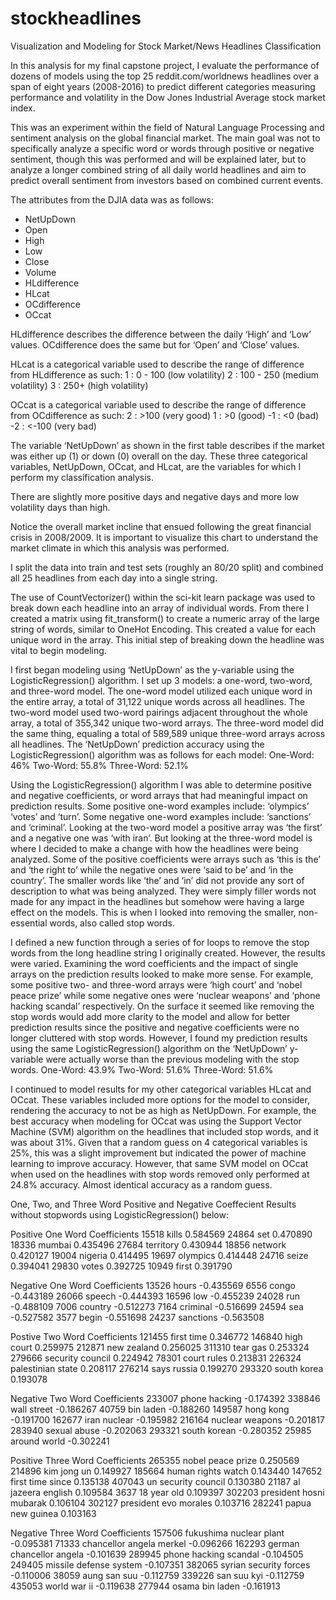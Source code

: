 # stockheadlines
Visualization and Modeling for Stock Market/News Headlines Classification

In this analysis for my final capstone project, I evaluate the performance of dozens of models using the top 25 reddit.com/worldnews headlines over a span of eight years (2008-2016) to predict different categories measuring performance and volatility in the Dow Jones Industrial Average stock market index.  

This was an experiment within the field of Natural Language Processing and sentiment analysis on the global financial market.  The main goal was not to specifically analyze a specific word or words through positive or negative sentiment, though this was performed and will be explained later, but to analyze a longer combined string of all daily world headlines and aim to predict overall sentiment from investors based on combined current events.

The attributes from the DJIA data was as follows:
 - NetUpDown
 - Open
 - High
 - Low
 - Close
 - Volume
 - HLdifference
 - HLcat
 - OCdifference
 - OCcat
 
HLdifference describes the difference between the daily ‘High’ and ‘Low’ values.  OCdifference does the same but for ‘Open’ and ‘Close’ values.  

HLcat is a categorical variable used to describe the range of difference from HLdifference as such: 
 1 : 0 - 100 (low volatility)
 2 : 100 - 250 (medium volatility)
 3 : 250+ (high volatility)
 
 OCcat is a categorical variable used to describe the range of difference from OCdifference as such:
 2 : >100 (very good)
 1 : >0 (good)
 -1 : <0 (bad)
 -2 : <-100 (very bad)
 
The variable ‘NetUpDown’ as shown in the first table describes if the market was either up (1) or down (0) overall on the day.  These three categorical variables, NetUpDown, OCcat, and HLcat, are the variables for which I perform my classification analysis.  
 
There are slightly more positive days and negative days and more low volatility days than high. 

Notice the overall market incline that ensued following the great financial crisis in 2008/2009.  It is important to visualize this chart to understand the market climate in which this analysis was performed.
 
I split the data into train and test sets (roughly an 80/20 split) and combined all 25 headlines from each day into a single string.  

The use of CountVectorizer() within the sci-kit learn package was used to break down each headline into an array of individual words.  From there I created a matrix using fit_transform() to create a numeric array of the large string of words, similar to OneHot Encoding.  This created a value for each unique word in the array.  This initial step of breaking down the headline was vital to begin modeling.

I first began modeling using ‘NetUpDown’ as the y-variable using the LogisticRegression() algorithm.  I set up 3 models: a one-word, two-word, and three-word model.  The one-word model utilized each unique word in the entire array, a total of 31,122 unique words across all headlines.  The two-word model used two-word pairings adjacent throughout the whole array, a total of 355,342 unique two-word arrays.  The three-word model did the same thing, equaling a total of 589,589 unique three-word arrays across all headlines.  The ‘NetUpDown’ prediction accuracy using the LogisticRegression() algorithm was as follows for each model:
One-Word: 46%
Two-Word: 55.8%
Three-Word: 52.1%

Using the LogisticRegression() algorithm I was able to determine positive and negative coefficients, or word arrays that had meaningful impact on prediction results. Some positive one-word examples include: ‘olympics’ ‘votes’ and ‘turn’.  Some negative one-word examples include: ‘sanctions’ and ‘criminal’.  Looking at the two-word model a positive array was ‘the first’ and a negative one was ‘with iran’.  But looking at the three-word model is where I decided to make a change with how the headlines were being analyzed.  Some of the positive coefficients were arrays such as ‘this is the’ and ‘the right to’ while the negative ones were ‘said to be’ and ‘in the country’.  The smaller words like ‘the’ and ‘in’ did not provide any sort of description to what was being analyzed.  They were simply filler words not made for any impact in the headlines but somehow were having a large effect on the models.  This is when I looked into removing the smaller, non-essential words, also called stop words. 
 
I defined a new function through a series of for loops to remove the stop words from the long headline string I originally created.  However, the results were varied.  Examining the word coefficients and the impact of single arrays on the prediction results looked to make more sense.  For example, some positive two- and three-word arrays were ‘high court’ and ‘nobel peace prize’ while some negative ones were ‘nuclear weapons’ and ‘phone hacking scandal’ respectively.  On the surface it seemed like removing the stop words would add more clarity to the model and allow for better prediction results since the positive and negative coefficients were no longer cluttered with stop words.  However, I found my prediction results using the same LogisticRegression() algorithm on the ‘NetUpDown’ y-variable were actually worse than the previous modeling with the stop words.
One-Word: 43.9%
Two-Word: 51.6%
Three-Word: 51.6%

I continued to model results for my other categorical variables HLcat and OCcat.  These variables included more options for the model to consider, rendering the accuracy to not be as high as NetUpDown.  For example, the best accuracy when modeling for OCcat was using the Support Vector Machine (SVM) algorithm on the headlines that included stop words, and it was about 31%.  Given that a random guess on 4 categorical variables is 25%, this was a slight improvement but indicated the power of machine learning to improve accuracy.  However, that same SVM model on OCcat when used on the headlines with stop words removed only performed at 24.8% accuracy.  Almost identical accuracy as a random guess.
 
One, Two, and Three Word Positive and Negative Coeffecient Results without stopwords using LogisticRegression() below:
 
Positive One Word	Coefficients
15518	kills	0.584569
24864	set	0.470890
18336	mumbai	0.435496
27684	territory	0.430944
18856	network	0.420127
19004	nigeria	0.414495
19697	olympics	0.414448
24716	seize	0.394041
29830	votes	0.392725
10949	first	0.391790
 
Negative One Word	Coefficients
13526	hours	-0.435569
6556	congo	-0.443189
26066	speech	-0.444393
16596	low	-0.455239
24028	run	-0.488109
7006	country	-0.512273
7164	criminal	-0.516699
24594	sea	-0.527582
3577	begin	-0.551698
24237	sanctions	-0.563508

Postive Two Word	Coefficients
121455	first time	0.346772
146840	high court	0.259975
212871	new zealand	0.256025
311310	tear gas	0.253324
279666	security council	0.224942
78301	court rules	0.213831
226324	palestinian state	0.208117
276214	says russia	0.199270
293320	south korea	0.193078

Negative Two Word	Coefficients
233007	phone hacking	-0.174392
338846	wall street	-0.186267
40759	bin laden	-0.188260
149587	hong kong	-0.191700
162677	iran nuclear	-0.195982
216164	nuclear weapons	-0.201817
283940	sexual abuse	-0.202063
293321	south korean	-0.280352
25985	around world	-0.302241

Positive Three Word	Coefficients
265355	nobel peace prize	0.250569
214896	kim jong un	0.149927
185664	human rights watch	0.143440
147652	first time since	0.135138
407043	un security council	0.130380
21187	al jazeera english	0.109584
3637	18 year old	0.109397
302203	president hosni mubarak	0.106104
302127	president evo morales	0.103716
282241	papua new guinea	0.103163

Negative Three Word	Coefficients
157506	fukushima nuclear plant	-0.095381
71333	chancellor angela merkel	-0.096266
162293	german chancellor angela	-0.101639
289945	phone hacking scandal	-0.104505
249405	missile defense system	-0.107351
382065	syrian security forces	-0.110006
38059	aung san suu	-0.112759
339226	san suu kyi	-0.112759
435053	world war ii	-0.119638
277944	osama bin laden	-0.161913
